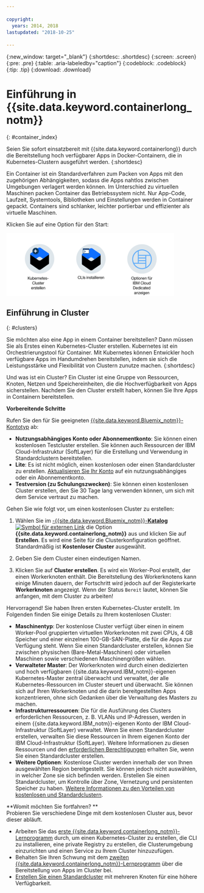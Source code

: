 ```yaml
---

copyright:
  years: 2014, 2018
lastupdated: "2018-10-25"

---
```


{:new_window: target="_blank"}
{:shortdesc: .shortdesc}
{:screen: .screen}
{:pre: .pre}
{:table: .aria-labeledby="caption"}
{:codeblock: .codeblock}
{:tip: .tip}
{:download: .download}



# Einführung in {{site.data.keyword.containerlong_notm}}
{: #container_index}

Seien Sie sofort einsatzbereit mit {{site.data.keyword.containerlong}} durch die Bereitstellung hoch verfügbarer Apps in Docker-Containern, die in Kubernetes-Clustern ausgeführt werden.
{:shortdesc}

Ein Container ist ein Standardverfahren zum Packen von Apps mit den zugehörigen Abhängigkeiten, sodass die Apps nahtlos zwischen Umgebungen verlagert werden können. Im Unterschied zu virtuellen Maschinen packen Container das Betriebssystem nicht. Nur App-Code, Laufzeit, Systemtools, Bibliotheken und Einstellungen werden in Container gepackt. Containers sind schlanker, leichter portierbar und effizienter als virtuelle Maschinen.


Klicken Sie auf eine Option für den Start:

<img usemap="#home_map" border="0" class="image" id="image_ztx_crb_f1b" src="images/cs_public_dedicated_options.png" width="440" alt="Klicken Sie auf ein Symbol, um schnell Ihre ersten Schritte mit {{site.data.keyword.containerlong_notm}} auszuführen. Klicken Sie in {{site.data.keyword.Bluemix_dedicated_notm}} dieses Symbol, um Ihre Optionen anzuzeigen." style="width:440px;" />
<map name="home_map" id="home_map">
<area href="#clusters" alt="Einführung zu Kubernetes-Clustern in {{site.data.keyword.Bluemix_notm}}" title="Einführung zu Kubernetes-Clustern in {{site.data.keyword.Bluemix_notm}}" shape="rect" coords="-7, -8, 108, 211" />
<area href="cs_cli_install.html" alt="Installieren Sie die CLIs." title="Installieren Sie die CLIs." shape="rect" coords="155, -1, 289, 210" />
<area href="cs_dedicated.html#dedicated_environment" alt="{{site.data.keyword.Bluemix_dedicated_notm}}-Cloudumgebung" title="{{site.data.keyword.Bluemix_notm}}-Cloudumgebung" shape="rect" coords="326, -10, 448, 218" />
</map>


## Einführung in Cluster
{: #clusters}

Sie möchten also eine App in einem Container bereitstellen? Dann müssen Sie als Erstes einen Kubernetes-Cluster erstellen. Kubernetes ist ein Orchestrierungstool für Container. Mit Kubernetes können Entwickler hoch verfügbare Apps im Handumdrehen bereitstellen, indem sie sich die Leistungsstärke und Flexibilität von Clustern zunutze machen.
{:shortdesc}

Und was ist ein Cluster? Ein Cluster ist eine Gruppe von Ressourcen, Knoten, Netzen und Speichereinheiten, die die Hochverfügbarkeit von Apps sicherstellen. Nachdem Sie den Cluster erstellt haben, können Sie Ihre Apps in Containern bereitstellen.

**Vorbereitende Schritte**

Rufen Sie den für Sie geeigneten [{{site.data.keyword.Bluemix_notm}}-Kontotyp](https://console.bluemix.net/registration/) ab:
* **Nutzungsabhängiges Konto oder Abonnementkonto**: Sie können einen kostenlosen Testcluster erstellen. Sie können auch Ressourcen der IBM Cloud-Infrastruktur (SoftLayer) für die Erstellung und Verwendung in Standardclustern bereitstellen.
* **Lite**: Es ist nicht möglich, einen kostenlosen oder einen Standardcluster zu erstellen. [Aktualisieren Sie Ihr Konto](/docs/account/account_faq.html#changeacct) auf ein nutzungsabhängiges oder ein Abonnementkonto.
* **Testversion (zu Schulungszwecken)**: Sie können einen kostenlosen Cluster erstellen, den Sie 30 Tage lang verwenden können, um sich mit dem Service vertraut zu machen.

Gehen Sie wie folgt vor, um einen kostenlosen Cluster zu erstellen:

1.  Wählen Sie im [-{{site.data.keyword.Bluemix_notm}}-**Katalog** ![Symbol für externen Link](../icons/launch-glyph.svg "Symbol für externen Link")](https://console.bluemix.net/catalog/?category=containers) die Option **{{site.data.keyword.containerlong_notm}}** aus und klicken Sie auf **Erstellen**. Es wird eine Seite für die Clusterkonfiguration geöffnet. Standardmäßig ist **Kostenloser Cluster** ausgewählt.

2. Geben Sie dem Cluster einen eindeutigen Namen.

3.  Klicken Sie auf **Cluster erstellen**. Es wird ein Worker-Pool erstellt, der einen Workerknoten enthält. Die Bereitstellung des Workerknotens kann einige Minuten dauern, der Fortschritt wird jedoch auf der Registerkarte **Workerknoten** angezeigt. Wenn der Status `Bereit` lautet, können Sie anfangen, mit dem Cluster zu arbeiten!

Hervorragend! Sie haben Ihren ersten Kubernetes-Cluster erstellt. Im Folgenden finden Sie einige Details zu Ihrem kostenlosen Cluster:

*   **Maschinentyp**: Der kostenlose Cluster verfügt über einen in einem Worker-Pool gruppierten virtuellen Workerknoten mit zwei CPUs, 4 GB Speicher und einer einzelnen 100-GB-SAN-Platte, die für die Apps zur Verfügung steht. Wenn Sie einen Standardcluster erstellen, können Sie zwischen physischen (Bare-Metal-Maschinen) oder virtuellen Maschinen sowie verschiedenen Maschinengrößen wählen.
*   **Verwalteter Master**: Der Workerknoten wird durch einen dedizierten und hoch verfügbaren {{site.data.keyword.IBM_notm}}-eigenen Kubernetes-Master zentral überwacht und verwaltet, der alle Kubernetes-Ressourcen im Cluster steuert und überwacht. Sie können sich auf Ihren Workerknoten und die darin bereitgestellten Apps konzentrieren, ohne sich Gedanken über die Verwaltung des Masters zu machen.
*   **Infrastrukturressourcen**: Die für die Ausführung des Clusters erforderlichen Ressourcen, z. B. VLANs und IP-Adressen, werden in einem {{site.data.keyword.IBM_notm}}-eigenen Konto der IBM Cloud-Infrastruktur (SoftLayer) verwaltet. Wenn Sie einen Standardcluster erstellen, verwalten Sie diese Ressourcen in Ihrem eigenen Konto der IBM Cloud-Infrastruktur (SoftLayer). Weitere Informationen zu diesen Ressourcen und den [erforderlichen Berechtigungen](cs_users.html#infra_access) erhalten Sie, wenn Sie einen Standardcluster erstellen.
*   **Weitere Optionen**: Kostenlose Cluster werden innerhalb der von Ihnen ausgewählten Region bereitgestellt. Sie können jedoch nicht auswählen, in welcher Zone sie sich befinden werden. Erstellen Sie einen Standardcluster, um Kontrolle über Zone, Vernetzung und persistenten Speicher zu haben. [Weitere Informationen zu den Vorteilen von kostenlosen und Standardclustern](cs_why.html#cluster_types).


**Womit möchten Sie fortfahren? **</br>
Probieren Sie verschiedene Dinge mit dem kostenlosen Cluster aus, bevor dieser abläuft.

* Arbeiten Sie das [erste {{site.data.keyword.containerlong_notm}}-Lernprogramm](cs_tutorials.html#cs_cluster_tutorial) durch, um einen Kubernetes-Cluster zu erstellen, die CLI zu installieren, eine private Registry zu erstellen, die Clusterumgebung einzurichten und einen Service zu Ihrem Cluster hinzuzufügen.
* Behalten Sie Ihren Schwung mit dem [zweiten {{site.data.keyword.containerlong_notm}}-Lernprogramm](cs_tutorials_apps.html#cs_apps_tutorial) über die Bereitstellung von Apps im Cluster bei.
* [Erstellen Sie einen Standardcluster](cs_clusters.html#clusters_ui) mit mehreren Knoten für eine höhere Verfügbarkeit.


